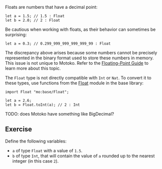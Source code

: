 Floats are numbers that have a decimal point:

```motoko
let a = 1.5; // 1.5 : Float
let b = 2.0; // 2 : Float
```

Be cautious when working with floats, as their behavior can sometimes be surprising:

```motoko
let a = 0.3; // 0.299_999_999_999_999_99 : Float
```

The discrepancy above arises because some numbers cannot be precisely represented in the binary
format used to store these numbers in memory. This issue is not unique to Motoko. Refer to the
[Floating-Point Guide](https://floating-point-gui.de/basic/) to learn more about this topic.

The `Float` type is not directly compatible with `Int` or `Nat`. To convert it to these types, use
functions from the [Float](https://internetcomputer.org/docs/current/motoko/main/base/Float) module
in the base library:

```motoko
import Float "mo:base/Float";

let a = 2.6;
let b = Float.toInt(a); // 2 : Int
```

TODO: does Motoko have something like BigDecimal?

## Exercise

Define the following variables:

- `a` of type `Float` with a value of `1.5`.
- `b` of type `Int`, that will contain the value of `a` rounded up to the nearest integer (in this case `2`).
